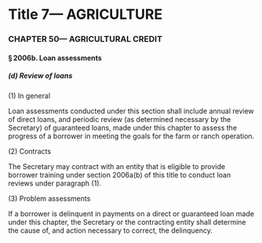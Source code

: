 
# Title 7— AGRICULTURE
### CHAPTER 50— AGRICULTURAL CREDIT
#### § 2006b. Loan assessments
##### (d) Review of loans

(1) In general

Loan assessments conducted under this section shall include annual review of direct loans, and periodic review (as determined necessary by the Secretary) of guaranteed loans, made under this chapter to assess the progress of a borrower in meeting the goals for the farm or ranch operation.

(2) Contracts

The Secretary may contract with an entity that is eligible to provide borrower training under section 2006a(b) of this title to conduct loan reviews under paragraph (1).

(3) Problem assessments

If a borrower is delinquent in payments on a direct or guaranteed loan made under this chapter, the Secretary or the contracting entity shall determine the cause of, and action necessary to correct, the delinquency.
